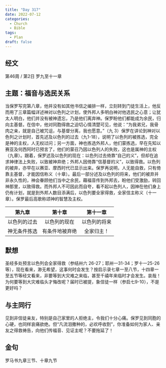 ```yaml
---
title: "Day 317"
date: 2022-07-12
categories:
  - Church
  - Bible
tags:
  - Plan
draft: false
---
```


## 经文
第46周 / 第2日 罗九至十一章

## 主题：福音与选民关系
当保罗写完第八章，他并没有如其他书信之编排一样，立刻转到门徒生活上，他反而用了三章篇幅详述神对以色列之计划，使外邦人多明白神对他选民之心意；让犹太人明白，他们并没有被神遗忘，乃是他们离弃神。保罗盼他们都能成为余民，归向主基督。在信中，他对同胞得救之迫切心情清楚可见，他说：“为我弟兄，我骨肉之亲，就是自己被咒诅，与基督分离，我也愿意。”（九  3）保罗在讲论到神对以色列之计划时，首先述及以色列的过去（九1-18），说明了以色列的被拣选，完全是神的主权，人无权过问；另一方面，神也拣选外邦人，他们蒙拣选，早在先知以赛亚及何西阿时已预言了，他们的蒙召乃因以色列人的失败，这也是属神的主权（九章）。跟着，保罗述及以色列的现在：以色列过去倚靠“自己的义”，但却在追求神律法上失败，以致被神弃绝；外邦人因倚靠“信基督的义”，以致得救。以色列的被弃，亦早在以赛亚、摩西时代已显示出来。保罗再说明，人无能自救，只有倚靠主基督，才能因信称义（十章）。最后一部分述及以色列的将来，他们的被弃并非永久性的，神会眷顾他们当中之余民，藉福音传到外邦去，盼他们受激励，转回神那里，以致得救。而外邦人不可因此而自夸，看不起以色列人，因神在他们身上仍有计划，就是到外邦人数目添满后，以色列要全家得救，全家信主称义（十一章）。保罗最后高歌称颂神的智慧及主权。

|   第九章    |    第十章    |   第十一章   |
|:--------:|:---------:|:--------:|
|  以色列的过去  |  以色列的现在   |  以色列的将来  |
|  神无条件拣选  |  有条件地被弃绝  |  全家归主！   |

## 默想
圣经多处预言以色列会全家得救（参结卅六  26-27；耶卅一31-34；罗十一25-26等），现在看来，渺无希望，这事何时会发生？按启示录七章一至八节，十四章一至五节等经文看来，非要等到大灾难之来临，甚至千禧年来临时才会发生。哀哉！为何要等到大灾难临头才悔改呢？届时已被提，象信徒一样（参启七9-10），不是更好吗？

## 与主同行
见到非信徒亲友，特别是自己家里的人拒绝主，令我们十分心痛。保罗见到同胞的心硬，也同样哀痛欲绝。但“凡流泪撒种的，必欢呼收割”，你准备如何为家人、亲友之得救祷告，向他们传福音、见证主呢？不要拖延了！

## 金句
罗马书九章三节、十章九节

[comment]: <> (## 附录)

